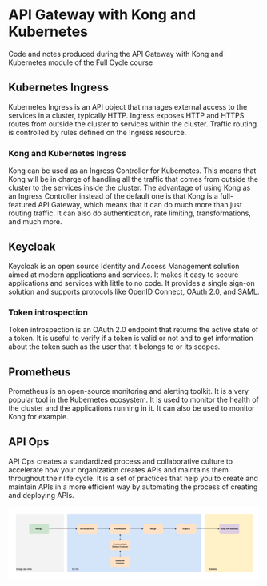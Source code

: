 # API Gateway with Kong and Kubernetes

Code and notes produced during the API Gateway with Kong and Kubernetes module of the Full Cycle course

## Kubernetes Ingress

Kubernetes Ingress is an API object that manages external access to the services in a cluster, typically HTTP. Ingress exposes HTTP and HTTPS routes from outside the cluster to services within the cluster. Traffic routing is controlled by rules defined on the Ingress resource.

### Kong and Kubernetes Ingress

Kong can be used as an Ingress Controller for Kubernetes. This means that Kong will be in charge of handling all the traffic that comes from outside the cluster to the services inside the cluster. The advantage of using Kong as an Ingress Controller instead of the default one is that Kong is a full-featured API Gateway, which means that it can do much more than just routing traffic. It can also do authentication, rate limiting, transformations, and much more.

## Keycloak

Keycloak is an open source Identity and Access Management solution aimed at modern applications and services. It makes it easy to secure applications and services with little to no code. It provides a single sign-on solution and supports protocols like OpenID Connect, OAuth 2.0, and SAML.

### Token introspection

Token introspection is an OAuth 2.0 endpoint that returns the active state of a token. It is useful to verify if a token is valid or not and to get information about the token such as the user that it belongs to or its scopes.

## Prometheus

Prometheus is an open-source monitoring and alerting toolkit. It is a very popular tool in the Kubernetes ecosystem. It is used to monitor the health of the cluster and the applications running in it. It can also be used to monitor Kong for example.

## API Ops

API Ops creates a standardized process and collaborative culture to accelerate how your organization creates APIs and maintains them throughout their life cycle. It is a set of practices that help you to create and maintain APIs in a more efficient way by automating the process of creating and deploying APIs.

![API Ops diagram](./docs/api-ops.png)